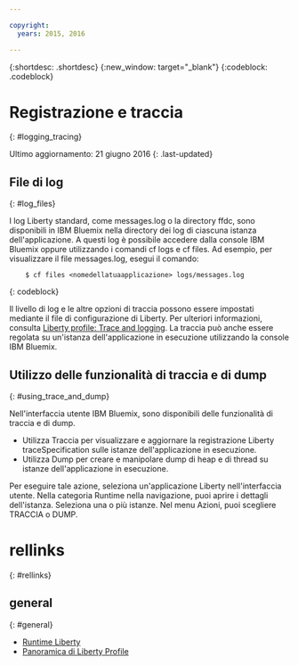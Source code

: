 ```yaml
---

copyright:
  years: 2015, 2016

---
```


{:shortdesc: .shortdesc}
{:new_window: target="_blank"}
{:codeblock: .codeblock}

# Registrazione e traccia
{: #logging_tracing}

Ultimo aggiornamento: 21 giugno 2016
{: .last-updated}

## File di log
{: #log_files}

I log Liberty standard, come messages.log  o la directory ffdc, sono disponibili in IBM Bluemix nella directory dei log di ciascuna istanza dell'applicazione. A questi log è possibile accedere dalla console IBM Bluemix oppure utilizzando i comandi cf logs e cf files.
Ad esempio, per visualizzare il file messages.log, esegui il comando:
```
    $ cf files <nomedellatuaapplicazione> logs/messages.log
```
{: codeblock}

Il livello di log
e le altre opzioni di traccia possono essere impostati mediante il file di configurazione di Liberty. Per ulteriori informazioni, consulta [Liberty profile: Trace and logging](http://www.ibm.com/support/knowledgecenter/SSAW57_8.5.5/com.ibm.websphere.wlp.nd.multiplatform.doc/ae/rwlp_logging.html?cp=SSAW57_8.5.5%2F3-17-0-0). La traccia può anche essere regolata su un'istanza dell'applicazione in esecuzione utilizzando la console IBM Bluemix.

## Utilizzo delle funzionalità di traccia e di dump
{: #using_trace_and_dump}

Nell'interfaccia utente IBM Bluemix, sono disponibili delle funzionalità di traccia e di dump.
* Utilizza Traccia per visualizzare e aggiornare la registrazione Liberty traceSpecification sulle istanze dell'applicazione in esecuzione.
* Utilizza Dump per creare e manipolare dump di heap e di thread su istanze dell'applicazione in esecuzione.

Per eseguire tale azione, seleziona un'applicazione Liberty
nell'interfaccia utente. Nella categoria Runtime nella navigazione, puoi aprire i dettagli dell'istanza. Seleziona una o più istanze. Nel menu Azioni, puoi scegliere TRACCIA o DUMP.

# rellinks
{: #rellinks}
## general
{: #general}
* [Runtime Liberty](index.html)
* [Panoramica di Liberty Profile](http://www-01.ibm.com/support/knowledgecenter/SSAW57_8.5.5/com.ibm.websphere.wlp.nd.doc/ae/cwlp_about.html)
